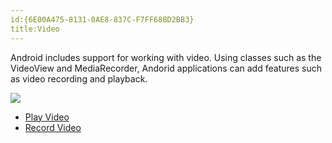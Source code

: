 ```yaml
---
id:{6E00A475-8131-0AE8-837C-F7FF68BD2BB3}  
title:Video  
---
```


Android includes support for working with video. Using classes such as the
VideoView and MediaRecorder, Andorid applications can add features such as video
recording and playback.

 [ ![](Images/recordvideo.png)](Images/recordvideo.png)

-   <span class="noChildren"><a href="/recipes/android/media/video/play_video">Play Video</a></span> 
-   <span class="noChildren"><a href="/recipes/android/media/video/record_video">Record Video</a></span>